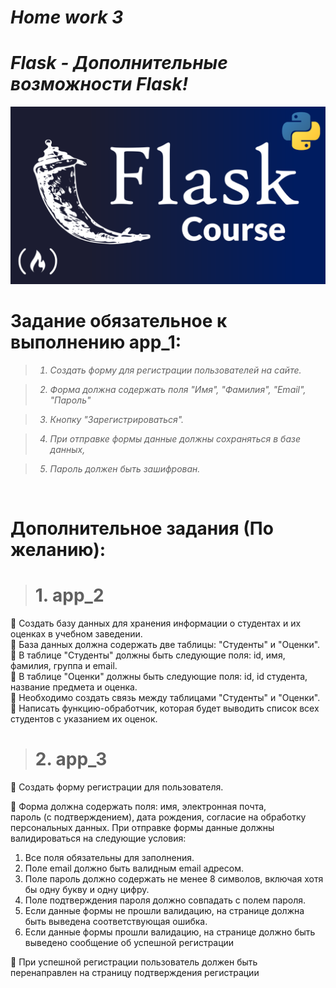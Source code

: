# <b><i>Home work 3
# Flask - Дополнительные возможности Flask!</i></b>

![flask.png](flask.png)
# Задание обязательное к выполнению app_1:
<i>

> 1. Создать форму для регистрации пользователей на сайте. 

> 2. Форма должна содержать поля "Имя", "Фамилия", "Email", "Пароль"

> 3. Кнопку "Зарегистрироваться". 

> 4. При отправке формы данные должны сохраняться в базе данных, 

> 5. Пароль должен быть зашифрован.

</i>

<br>

# Дополнительное задания (По желанию):
> # 1. app_2 <br>
📌 Создать базу данных для хранения информации о студентах и их оценках в
учебном заведении.<br>
📌 База данных должна содержать две таблицы: "Студенты" и "Оценки".
📌 В таблице "Студенты" должны быть следующие поля: id, имя, фамилия, группа и email.<br>
📌 В таблице "Оценки" должны быть следующие поля: id, id студента, название предмета и оценка.<br>
📌 Необходимо создать связь между таблицами "Студенты" и "Оценки".<br>
📌 Написать функцию-обработчик, которая будет выводить список всех
студентов с указанием их оценок.

> # 2. app_3 
📌 Создать форму регистрации для пользователя.<br>

📌 Форма должна содержать поля: имя, электронная почта,<br>
пароль (с подтверждением), дата рождения, согласие на
обработку персональных данных. При отправке
формы данные должны валидироваться на следующие условия:<br>
1. Все поля обязательны для заполнения.<br>
2. Поле email должно быть валидным email адресом.<br>
3. Поле пароль должно содержать не менее 8 символов, включая хотя бы одну букву и
одну цифру.<br>
4. Поле подтверждения пароля должно совпадать с полем пароля.<br>
5. Если данные формы не прошли валидацию, на странице должна быть выведена
соответствующая ошибка.<br>
6. Если данные формы прошли валидацию, на странице должно быть выведено
сообщение об успешной регистрации

📌 При успешной регистрации пользователь должен быть
перенаправлен на страницу подтверждения регистрации



